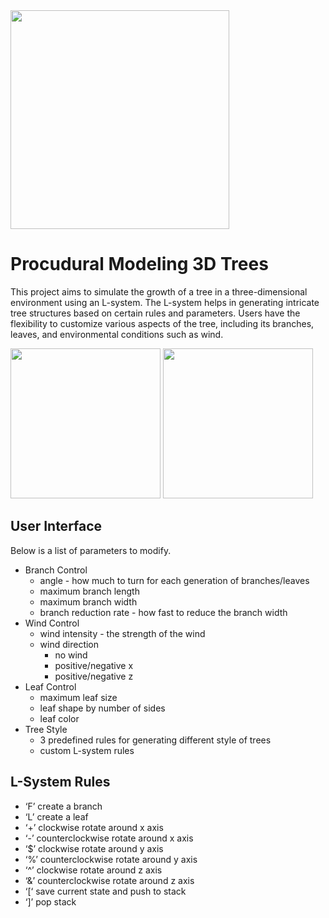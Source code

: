 <img src = "https://github.com/swyang0/Lsystem3DTrees/assets/70448679/0386573f-6ef2-432d-b3cd-eaadb7718660" width = 350>

# Procudural Modeling 3D Trees

This project aims to simulate the growth of a tree in a three-dimensional environment using an L-system. 
The L-system helps in generating intricate tree structures based on certain rules and parameters. 
Users have the flexibility to customize various aspects of the tree, including its branches, leaves, 
and environmental conditions such as wind.

<img src = "https://github.com/swyang0/Lsystem3DTrees/assets/70448679/f43778b8-71ef-427d-b88f-41bb307b1321" width = 240>
<img src = "https://github.com/swyang0/Lsystem3DTrees/assets/70448679/513ae787-b96e-489b-8085-058e3f3e06e5" width = 240>


## User Interface
Below is a list of parameters to modify.
- Branch Control
  - angle - how much to turn for each generation of branches/leaves
  - maximum branch length
  - maximum branch width
  - branch reduction rate - how fast to reduce the branch width
- Wind Control
  - wind intensity - the strength of the wind
  - wind direction
    - no wind
    - positive/negative x
    - positive/negative z
- Leaf Control
  - maximum leaf size
  - leaf shape by number of sides
  - leaf color
- Tree Style
  - 3 predefined rules for generating different style of trees
  - custom L-system rules
 
## L-System Rules
- ‘F’ create a branch
- ‘L’ create a leaf
- ‘+’ clockwise rotate around x axis
- ‘-’  counterclockwise rotate around x axis
- ‘$’ clockwise rotate around y axis
- ‘%’ counterclockwise rotate around y axis
- ‘^’ clockwise rotate around z axis
- ‘&’ counterclockwise rotate around z axis
- ‘[‘ save current state and push to stack
- ‘]’ pop stack
